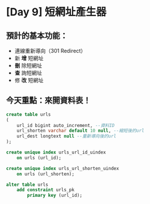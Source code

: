 # [Day 9] 短網址產生器
## 預計的基本功能：
- 連線重新導向（301 Redirect）
- 新 **增** 短網址
- **刪** 除短網址
- **查** 詢短網址
- 修 **改** 短網址

## 今天重點：來開資料表！
```sql
create table urls
(
    url_id bigint auto_increment, --資料ID
    url_shorten varchar default 10 null, --縮短後的url
    url_dest longtext null --重新導向後的url
);

create unique index urls_url_id_uindex
    on urls (url_id);

create unique index urls_url_shorten_uindex
    on urls (url_shorten);

alter table urls
    add constraint urls_pk
        primary key (url_id);
```


